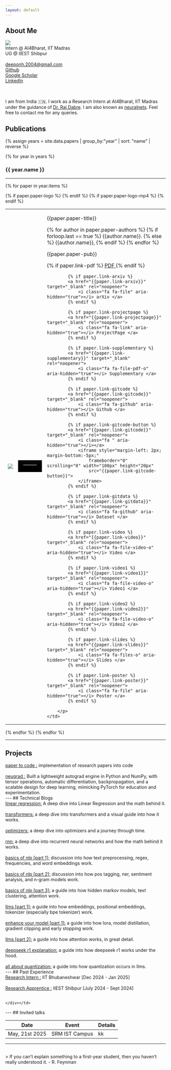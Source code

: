 ```yaml
---
layout: default
---
```


## About Me
<tr>
    <td><img class="profile-picture" src="me_deepon.png"></td>
    <td><div class="profile-doc">
		Intern @ AI4Bharat, IIT Madras <br>
        UG @ IIEST Shibpur <br>
        <br>
		<a href="mailto:deeponh.2004@gmail.com">
			<i class="fa fa-envelope" aria-hidden="true"></i> deeponh.2004@gmail.com</a> <br> 
		<a href="https://github.com/cneuralnetwork">
			<i class="fa fa-github" aria-hidden="true"></i> Github </a> <br> 
		<a href="#">
			<i class="fa fa-google" aria-hidden="true"></i> Google Scholar </a> <br> 
		<a href="https://www.linkedin.com/in/deeponhalder/">
			<i class="fa fa-linkedin" aria-hidden="true"></i> LinkedIn </a>
        <br><br>
        <!-- VAT ID: FI-3485521-8 -->
        <br>
	</div></td>
</tr>

I am from India 🇮🇳. I work as a Research Intern at AI4Bharat, IIT Madras under the guidance of <a href="https://prajdabre.github.io/">Dr. Raj Dabre</a>. I am also known as <a href="https://cneuralnets.netlify.app">neuralnets</a>. Feel free to contact me for any queries.








## Publications
{% assign years = site.data.papers | group_by:"year" | sort: "name" | reverse %}

{% for year in years %}
### {{ year.name }}	
---

{% for paper in year.items %}
<table class="paper-list">
  <tr>
  	{% if paper.paper-logo %}
    <td><img class="paper-logo" src="{{paper.paper-logo}}"></td>
	{% endif %}
	{% if paper.paper-logo-mp4 %}
    <td>
		<div class="paper-logo">
		<video width="100%" height="100%" muted autoplay loop>
			<source src="{{paper.paper-logo-mp4}}" type="video/mp4">
			Your browser does not support the video tag.
		</video>
		</div>
	</td>
	{% endif %}
    <td>
		<p class="paper-title">{{paper.paper-title}}</p>  
		<p class="paper-authors">
			{% for author in paper.paper-authors %}
				{% if forloop.last == true %}
					{{author.name}}.
				{% else %}
					{{author.name}},
				{% endif %}
			{% endfor %}
		</p>
		<p class="paper-pub">{{paper.paper-pub}}</p>
		<p class="paper-links">
			{% if paper.link-pdf %}
			<a href="{{paper.link-pdf}}" target="_blank" rel="noopener">
				<i class="fa fa-file-pdf-o" aria-hidden="true"></i> PDF </a>
			{% endif %}

			{% if paper.link-arxiv %}
			<a href="{{paper.link-arxiv}}" target="_blank" rel="noopener">
				<i class="fa fa-file" aria-hidden="true"></i> arXiv </a> 
			{% endif %}

			{% if paper.link-projectpage %}
			<a href="{{paper.link-projectpage}}" target="_blank" rel="noopener">
				<i class="fa fa-link" aria-hidden="true"></i> ProjectPage </a>  
			{% endif %}

			{% if paper.link-supplementary %}
			<a href="{{paper.link-supplementary}}" target="_blank" rel="noopener">
				<i class="fa fa-file-pdf-o" aria-hidden="true"></i> Supplementary </a>  
			{% endif %}

			{% if paper.link-gitcode %}
			<a href="{{paper.link-gitcode}}" target="_blank" rel="noopener">
				<i class="fa fa-github" aria-hidden="true"></i> Github </a>  
	        {% endif %}

			{% if paper.link-gitcode-button %}
			<a href="{{paper.link-gitcode}}" target="_blank" rel="noopener">
				<i class="fa " aria-hidden="true"></i></a>  
				<iframe style="margin-left: 2px; margin-bottom:-5px;" 
					frameborder="0" scrolling="0" width="100px" height="20px"
	                src="{{paper.link-gitcode-button}}">
	        	</iframe>
	        {% endif %}

	        {% if paper.link-gitdata %}
			<a href="{{paper.link-gitdata}}" target="_blank" rel="noopener">
				<i class="fa fa-github" aria-hidden="true"></i> Dataset </a> 
	        {% endif %}

	        {% if paper.link-video %}
	        <a href="{{paper.link-video}}" target="_blank" rel="noopener">
				<i class="fa fa-file-video-o" aria-hidden="true"></i> Video </a> 
			{% endif %}

			{% if paper.link-video1 %}
	        <a href="{{paper.link-video1}}" target="_blank" rel="noopener">
				<i class="fa fa-file-video-o" aria-hidden="true"></i> Video1 </a> 
			{% endif %}

			{% if paper.link-video2 %}
	        <a href="{{paper.link-video2}}" target="_blank" rel="noopener">
				<i class="fa fa-file-video-o" aria-hidden="true"></i> Video2 </a> 
			{% endif %}

			{% if paper.link-slides %}
	        <a href="{{paper.link-slides}}" target="_blank" rel="noopener">
				<i class="fa fa-files-o" aria-hidden="true"></i> Slides </a> 
			{% endif %}

			{% if paper.link-poster %}
	        <a href="{{paper.link-poster}}" target="_blank" rel="noopener">
				<i class="fa fa-file" aria-hidden="true"></i> Poster </a> 
			{% endif %}

		</p>
	</td>
  </tr>
</table>
{% endfor %}
{% endfor %}

---
## Projects
<tr>
    <td><div>
        <a href="https://github.com/cneuralnetwork/solving-ml-papers">
			<i class="fa fa-github" aria-hidden="true"></i> paper to code :</a> implementation of research papers into code
            <br> 
            <br> 
        <a href="https://github.com/neu-reseau/neugrad">
			<i class="fa fa-github" aria-hidden="true"></i>  neugrad :</a> Built a lightweight autograd engine in Python and NumPy, with tensor operations, automatic differentiation, backpropagation, and a scalable design for deep learning, mimicking PyTorch for education and experimentation.
            <br> 
	</div></td>
</tr>
---
## Technical Blogs
<tr>
   <td><div>
       <a href="https://trite-song-d6a.notion.site/Linear-Regression-SS-1-11c0af77bef380bab612fbc77e447caf">
           linear regression:</a> A deep dive into Linear Regression and the math behind it.
           <br>
           <br>
       <a href="https://trite-song-d6a.notion.site/Transformers-Week-2-1210af77bef38088b253e28a351b7212">
           transformers:</a> a deep dive into transformers and a visual guide into how it works.
           <br>
           <br>
       <a href="https://trite-song-d6a.notion.site/Optimizers-Week-3-12a0af77bef380d6be27f0a7db7dc533">
           optimizers:</a> a deep dive into optimizers and a journey through time.
           <br>
           <br>
       <a href="https://trite-song-d6a.notion.site/RNNs-Week-4-12e0af77bef38040a8d9f10cff7bf295">
           rnn:</a> a deep dive into recurrent neural networks and how the math behind it works.
           <br>
           <br>
       <a href="https://trite-song-d6a.notion.site/Basics-of-NLP-1-Week-5-1340af77bef380718a51e0e9ee84a4bd">
           basics of nlp [part 1]:</a> discussion into how text preprocessing, regex, frequencies, and word embeddings work.
           <br>
           <br>
       <a href="https://trite-song-d6a.notion.site/Basics-of-NLP-2-Week-6-14b0af77bef3808d8aabdb1e744b888e">
           basics of nlp [part 2]:</a> discussion into how pos tagging, ner, sentiment analysis, and n-gram models work.
           <br>
           <br>
       <a href="https://trite-song-d6a.notion.site/Basics-of-NLP-3-Week-7-1590af77bef38029a0d5f08dafc86594">
           basics of nlp [part 3]:</a> a guide into how hidden markov models, text clustering, attention work.
           <br>
           <br>
       <a href="https://trite-song-d6a.notion.site/LLMs-1-Week-8-1660af77bef380039facddb7502c2ef1">
           llms [part 1]:</a> a guide into how embeddings, positional embeddings, tokenizer (especially bpe tokenizer) work.
           <br>
           <br>
       <a href="https://trite-song-d6a.notion.site/Enhance-Your-Model-1-Week-9-17d0af77bef38077a451feb454ae5152">
           enhance your model [part 1]:</a> a guide into how lora, model distillation, gradient clipping and early stopping work.
           <br>
           <br>
       <a href="https://trite-song-d6a.notion.site/LLMs-2-Week-10-18f0af77bef3808fb543c0a39155b0cf">
           llms [part 2]:</a> a guide into how attention works, in great detail.
           <br>
           <br>
       <a href="https://trite-song-d6a.notion.site/Deepseek-R1-for-Everyone-1860af77bef3806c9db5e5c2a256577d">
           deepseek r1 explanation:</a> a guide into how deepseek r1 works under the hood.
           <br>
           <br>
       <a href="https://medium.com/@cneuralnetworks/all-about-quantization-5b258f60ab83">
           all about quantization:</a> a guide into how quantization occurs in llms.
           <br>
   </div></td>
</tr>
---
## Past Experience
<tr>
    <td><div>
        <a href="https://drive.google.com/file/d/1Zd9U8XNWYN_atgvO0wz4qdHgxpQoFLbo/view?usp=sharing">
			Research Intern :</a> IIT Bhubaneshwar [Dec 2024 - Jan 2025] 
            <br> 
            <br> 
			<a href="#">
			Research Apprentice :</a> IIEST Shibpur [July 2024 - Sept 2024]
            <br> 
            <br> 
        
	</div></td>
</tr>
---
## Invited talks

Date | Event | Details
-----|-------|--------
May, 21st 2025 | SRM IST Campus| kk
---
<br>
> If you can’t explain something to a first-year student, then you haven’t really understood it. - R. Feynman